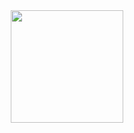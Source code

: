 

<div align="center">
  <a href="https://github.com/manoelpiovesan">
  <img height="180em" src="https://github-readme-stats.vercel.app/api?username=manoelpiovesan&show_icons=false&theme=dark&include_all_commits=true&count_private=true"/>
</div>
